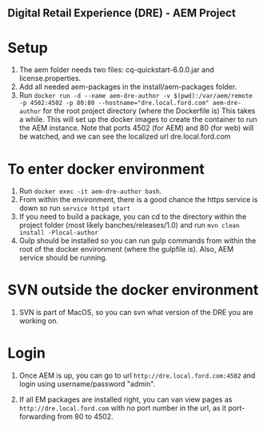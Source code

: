 Digital Retail Experience (DRE) - AEM Project
----------------------------------------------

Setup
=========================
1. The aem folder needs two files: cq-quickstart-6.0.0.jar and license.properties.
2. Add all needed aem-packages in the install/aem-packages folder.
3. Run ``docker run -d --name aem-dre-author -v $(pwd):/var/aem/remote -p 4502:4502 -p 80:80 --hostname="dre.local.ford.com" aem-dre-author`` for the root project directory (where the Dockerfile is) This takes a while. This will set up the docker images to create the container to run the AEM instance. Note that ports 4502 (for AEM) and 80 (for web) will be watched, and we can see the localized url dre.local.ford.com

To enter docker environment
=========================
1. Run ``docker exec -it aem-dre-author bash``.
2. From within the environment, there is a good chance the https service is down so run ``service httpd start``
3. If you need to build a package, you can cd to the directory within the project folder (most likely banches/releases/1.0) and run ``mvn clean install -Plocal-author``
4. Gulp should be installed so you can run gulp commands from within the root of the docker environment (where the gulpfile is). Also, AEM service should be running.

SVN outside the docker environment
=========================
1. SVN is part of MacOS, so you can svn what version of the DRE you are working on.

Login
=========================
1. Once AEM is up, you can go to url ``http://dre.local.ford.com:4502`` and login using username/password "admin".

2. If all EM packages are installed right, you can van view pages as ``http://dre.local.ford.com`` with no port number in the url, as it port-forwarding from 80 to 4502.
